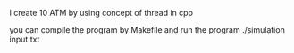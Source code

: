 I create 10 ATM by using concept of thread in cpp

you can compile the program by Makefile and run the program ./simulation input.txt
